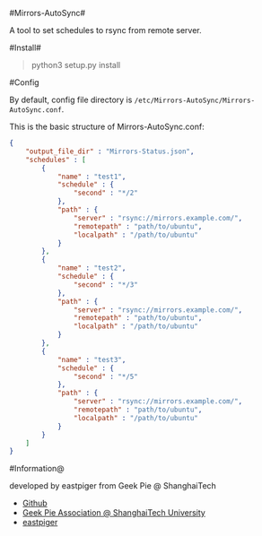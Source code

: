 
#Mirrors-AutoSync#

A tool to set schedules to rsync from remote server.

#Install#

> python3 setup.py install

#Config

By default, config file directory is `/etc/Mirrors-AutoSync/Mirrors-AutoSync.conf`.

This is the basic structure of Mirrors-AutoSync.conf:
```JSON
{
	"output_file_dir" : "Mirrors-Status.json",
	"schedules" : [
		{
			"name" : "test1",
			"schedule" : {
				"second" : "*/2"
			},
			"path" : {
				"server" : "rsync://mirrors.example.com/",
				"remotepath" : "path/to/ubuntu",
				"localpath" : "/path/to/ubuntu"
			}
		},
		{
			"name" : "test2",
			"schedule" : {
				"second" : "*/3"
			},
			"path" : {
				"server" : "rsync://mirrors.example.com/",
				"remotepath" : "path/to/ubuntu",
				"localpath" : "/path/to/ubuntu"
			}
		},
		{
			"name" : "test3",
			"schedule" : {
				"second" : "*/5"
			},
			"path" : {
				"server" : "rsync://mirrors.example.com/",
				"remotepath" : "path/to/ubuntu",
				"localpath" : "/path/to/ubuntu"
			}
		}
	]
}

```

#Information@

developed by eastpiger from Geek Pie @ ShanghaiTech

- [Github](https://github.com/ShanghaitechGeekPie/Mirrors-AutoSync)
- [Geek Pie Association @ ShanghaiTech University](http://www.geekpie.org/)
- [eastpiger](http://www.eastpiger.com/)

